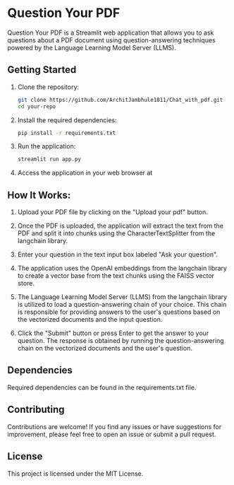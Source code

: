 # Question Your PDF

Question Your PDF is a Streamlit web application that allows you to ask questions about a PDF document using question-answering techniques powered by the Language Learning Model Server (LLMS).

## Getting Started

1. Clone the repository:
   ```bash
   git clone https://github.com/ArchitJambhule1011/Chat_with_pdf.git
   cd your-repo

2. Install the required dependencies:

   ```bash
   pip install -r requirements.txt

4. Run the application:

   ```bash
   streamlit run app.py

6. Access the application in your web browser at

## How It Works:

1. Upload your PDF file by clicking on the "Upload your pdf" button.

2. Once the PDF is uploaded, the application will extract the text from the PDF and split it into chunks using the CharacterTextSplitter from the langchain library.

3. Enter your question in the text input box labeled "Ask your question".

4. The application uses the OpenAI embeddings from the langchain library to create a vector base from the text chunks using the FAISS vector store.

5. The Language Learning Model Server (LLMS) from the langchain library is utilized to load a question-answering chain of your choice. This chain is responsible for providing answers to the user's questions based on the vectorized documents and the input question.

6. Click the "Submit" button or press Enter to get the answer to your question. The response is obtained by running the question-answering chain on the vectorized documents and the user's question.

## Dependencies

Required dependencies can be found in the requirements.txt file.

## Contributing

Contributions are welcome! If you find any issues or have suggestions for improvement, please feel free to open an issue or submit a pull request.

## License

This project is licensed under the MIT License.    
   
